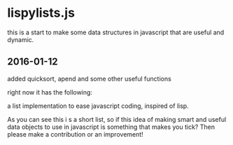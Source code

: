 # lispylists.js

this is a start to make some data structures in javascript that are 
useful and dynamic.

## 2016-01-12

added quicksort, apend and some other useful functions


right now it has the following:
 
a list implementation to ease javascript coding, inspired of lisp.

As you can see this i s a short list, so if this idea of making smart and useful
data objects to use in javascript is something that makes you tick? 
Then please make a contribution or an improvement!
  